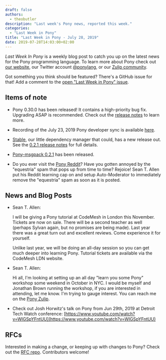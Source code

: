 ```yaml
---
draft: false
authors:
  - theobutler
description: "Last week's Pony news, reported this week."
categories:
  - "Last Week in Pony"
title: "Last Week in Pony - July 28, 2019"
date: 2019-07-28T14:03:00+02:00
---
```

_Last Week In Pony_ is a weekly blog post to catch you up on the latest news for the Pony programming language. To learn more about Pony check out [our website](https://ponylang.io), our Twitter account [@ponylang](https://twitter.com/ponylang), or our [Zulip community](https://ponylang.zulipchat.com).

Got something you think should be featured? There's a GitHub issue for that! Add a comment to the [open "Last Week in Pony" issue](https://github.com/ponylang/ponylang.github.io/issues?q=is%3Aissue+is%3Aopen+label%3Alast-week-in-pony).

<!-- more -->

## Items of note

- Pony 0.30.0 has been released! It contains a high-priority bug fix. Upgrading ASAP is recommended. Check out the [release notes](https://github.com/ponylang/ponyc/releases/tag/0.30.0) to learn more.

- Recording of the July 23, 2019 Pony developer sync is available [here](https://sync-recordings.ponylang.io/r/2019_07_23.m4a).

- [Stable](https://github.com/ponylang/pony-stable), our little dependency manager that could, has a new release out. See the [0.2.1 release notes](https://www.ponylang.io/blog/2019/07/pony-stable-0.2.1-released/) for full details.

- [Pony-msgpack 0.2.1](https://github.com/SeanTAllen/pony-msgpack/releases/tag/0.2.1) has been released.

- Do you ever visit the [Pony Reddit](https://reddit.com/r/ponylang)? Have you gotten annoyed by the "equestria" spam that pops up from time to time? Rejoice! Sean T. Allen put his Reddit learning cap on and setup Auto-Moderator to immediately remove the "equestria" spam as soon as it is posted.

## News and Blog Posts

- Sean T. Allen:

    I will be giving a Pony tutorial at CodeMesh in London this November. Tickets are now on sale. There will be a second teacher as well (perhaps Sylvan again, but no promises are being made). Last year there was a great turn out and excellent reviews. Come experience it for yourself.

    Unlike last year, we will be doing an all-day session so you can get much deeper into learning Pony. Tutorial tickets are available via the CodeMesh LDN website.

- Sean T. Allen:

    Hi all, I'm looking at setting up an all day "learn you some Pony" workshop some weekend in October in NYC. I would be myself and Jonathan Brown running the workshop, if you are interested in attending, let me know. I'm trying to gauge interest. You can reach me on the [Pony Zulip](https://ponylang.zulipchat.com/).

- Check out Josh Horwitz's talk on Pony from Jun 29th, 2019 at Detroit Tech Watch conference: [https://www.youtube.com/watch?v=WlGSpYFntUU](https://www.youtube.com/watch?v=WlGSpYFntUU)

## RFCs

Interested in making a change, or keeping up with changes to Pony? Check out the [RFC repo](https://github.com/ponylang/rfcs). Contributors welcome!
